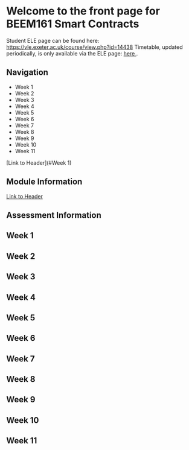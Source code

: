 # Welcome to the front page for BEEM161 Smart Contracts

Student ELE page can be found here: https://vle.exeter.ac.uk/course/view.php?id=14438 
Timetable, updated periodically, is only available via the ELE page: <a href="https://vle.exeter.ac.uk/course/view.php?id=14438"> here </a>.


## Navigation

- Week 1
- Week 2
- Week 3
- Week 4
- Week 5
- Week 6
- Week 7
- Week 8
- Week 9 
- Week 10 
- Week 11


[Link to Header](#Week 1)




## Module Information
<a href="https://github.com/ca-carr/smart_contracts/blob/main/module_information.md">Link to Header</a>

## Assessment Information

## Week 1

## Week 2

## Week 3

## Week 4

## Week 5

## Week 6

## Week 7

## Week 8

## Week 9 

## Week 10 

## Week 11


